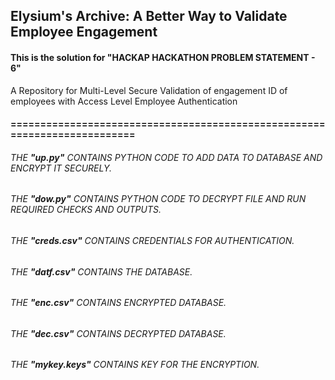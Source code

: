 ## Elysium's Archive: A Better Way to Validate Employee Engagement
#### This is the solution for "HACKAP HACKATHON PROBLEM STATEMENT - 6" 
A Repository for Multi-Level Secure Validation of engagement ID of employees with Access Level Employee Authentication
#### ==========================================================================
###### THE **"up.py"** CONTAINS PYTHON CODE TO ADD DATA TO DATABASE AND ENCRYPT IT SECURELY. </br>
###### THE **"dow.py"** CONTAINS PYTHON CODE TO DECRYPT FILE AND RUN REQUIRED CHECKS AND OUTPUTS. </br>
###### THE **"creds.csv"** CONTAINS CREDENTIALS FOR AUTHENTICATION. </br>
###### THE **"datf.csv"** CONTAINS THE DATABASE. </br>
###### THE **"enc.csv"** CONTAINS ENCRYPTED DATABASE. </br>
###### THE **"dec.csv"** CONTAINS DECRYPTED DATABASE. </br>
###### THE **"mykey.keys"** CONTAINS KEY FOR THE ENCRYPTION. </br>
